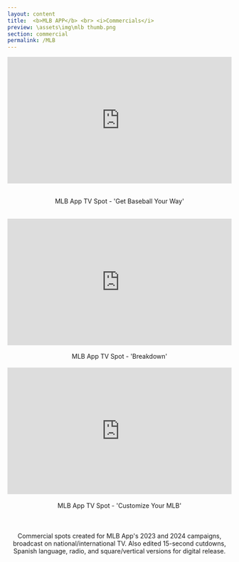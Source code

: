 ```yaml
---
layout: content
title:  <b>MLB APP</b> <br> <i>Commercials</i>
preview: \assets\img\mlb thumb.png
section: commercial
permalink: /MLB
---
```



<center><body>


<div style="padding:56.25% 0 0 0;position:relative;"><iframe src="https://player.vimeo.com/video/1010086820?h=5b3244e7be&amp;badge=0&amp;autopause=0&amp;player_id=0&amp;app_id=58479" allow="autoplay; fullscreen; picture-in-picture" allowfullscreen frameborder="0" style="position:absolute;top:0;left:0;width:100%;height:100%;"></iframe></div><br>


MLB App TV Spot - 'Get Baseball Your Way'
<br>
<br>
<div style="padding:56.25% 0 0 0;position:relative;"><iframe src="https://player.vimeo.com/video/819288350?h=5d406d9e17&playsinline=0&badge=0&autopause=0&player_id=0&app_id=58479/embed" allow="autoplay; fullscreen; picture-in-picture" allowfullscreen frameborder="0" style="position:absolute;top:0;left:0;width:100%;height:100%;"></iframe></div><br>
MLB App TV Spot - 'Breakdown'
<!-- <iframe src="https://player.vimeo.com/video/819288808?h=b3dd293bdf" width="640" height="360" frameborder="0" allow="autoplay; fullscreen; picture-in-picture" allowfullscreen></iframe></body></center> -->
<br>
<br>
<div style="padding:56.25% 0 0 0;position:relative;"><iframe src="https://player.vimeo.com/video/819288808?h=b3dd293bdf&amp;playsinline=0&amp;badge=0&amp;autopause=0&amp;player_id=0&amp;app_id=58479" frameborder="0" allow="autoplay; fullscreen; picture-in-picture" allowfullscreen style="position:absolute;top:0;left:0;width:100%;height:100%;" title="MLB App TV Spot - &amp;#039;Customize Your MLB&amp;#039;"></iframe></div><script src="https://player.vimeo.com/api/player.js"></script><br>
MLB App TV Spot - 'Customize Your MLB' 
<br>
<br>
<br><br>
Commercial spots created for MLB App's 2023 and 2024 campaigns, broadcast on national/international TV. Also edited 15-second cutdowns, Spanish language, radio, and square/vertical versions for digital release. 
</body></center>


